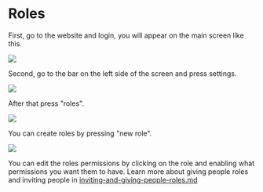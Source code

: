 # Roles

First, go to the website and login, you will appear on the main screen like this.

![](https://2159974755-files.gitbook.io/~/files/v0/b/gitbook-x-prod.appspot.com/o/spaces%2FunMTB348tgzMbMDFEblw%2Fuploads%2F0sjzGukZYvQQXX0pidzl%2FScreenshot%202022-01-11%20213936.png?alt=media&token=1d1914fb-0979-4b3c-96e8-84edcf42d79a)

Second, go to the bar on the left side of the screen and press settings.

![](https://2159974755-files.gitbook.io/~/files/v0/b/gitbook-x-prod.appspot.com/o/spaces%2FunMTB348tgzMbMDFEblw%2Fuploads%2FdAr6HGQJ5lNW7qGhJdpW%2FScreenshot%202022-01-11%20214949.png?alt=media&token=6ee703ac-0a63-44f3-a49c-71374edc0805)

After that press "roles".

![](https://2159974755-files.gitbook.io/~/files/v0/b/gitbook-x-prod.appspot.com/o/spaces%2FunMTB348tgzMbMDFEblw%2Fuploads%2F9ifTUUROUyDF9QBW0kXP%2FScreenshot%202022-01-12%20170205.png?alt=media&token=2b422549-58ea-4271-b702-ad5b8f05a57b)

You can create roles by pressing "new role".

![](https://2159974755-files.gitbook.io/~/files/v0/b/gitbook-x-prod.appspot.com/o/spaces%2FunMTB348tgzMbMDFEblw%2Fuploads%2FG7QLvfLPtu5pHlyzDgEm%2FScreenshot%202022-01-12%20170416.png?alt=media&token=0f42c428-1db4-475f-bb9c-9094df1d65dc)

You can edit the roles permissions by clicking on the role and enabling what permissions you want them to have. Learn more about giving people roles and inviting people in [inviting-and-giving-people-roles.md](inviting-and-giving-people-roles.md "mention")
